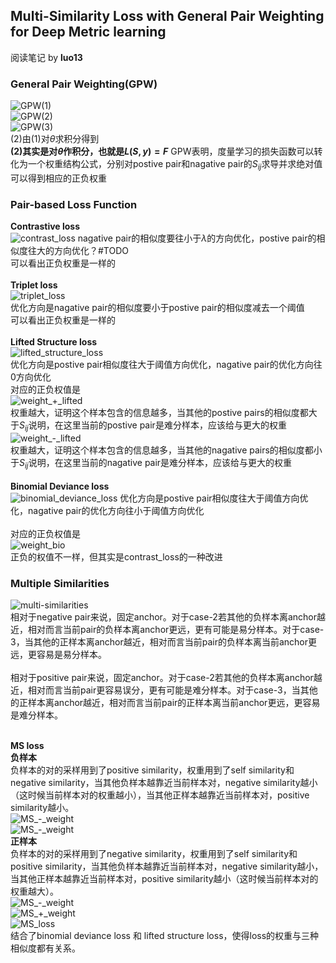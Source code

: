 ## Multi-Similarity Loss with General Pair Weighting for Deep Metric learning
阅读笔记 by **luo13**

### General Pair Weighting(GPW)
<!-- $${\begin{aligned}
{\frac{\partial L(S,y)}{\partial \theta}}\bigg|_t&={\frac{\partial L(S,y)}{\partial S}}\bigg|_t\frac{\partial S}{\partial \theta}\bigg|_t \\
&=\sum\limits_{i=1}^m\sum\limits_{j=1}^m{\frac{\partial L(S,y)}{\partial S_{ij}}}\bigg|_t\frac{\partial S_{ij}}{\partial \theta}\bigg|_t 
\end{aligned}}$$   -->
![GPW(1)](../img/MS_loss/GPW(1).PNG)  
![GPW(2)](../img/MS_loss/GPW(2).PNG)  
![GPW(3)](../img/MS_loss/GPW(3).PNG)  
(2)由(1)对$\theta$求积分得到  
**(2)其实是对$\theta$作积分，也就是$L(S,y)=F$**
GPW表明，度量学习的损失函数可以转化为一个权重结构公式，分别对postive pair和nagative pair的$S_{ij}$求导并求绝对值可以得到相应的正负权重

### Pair-based Loss Function  

**Contrastive loss**  
![contrast_loss](../img/MS_loss/contrast_loss.PNG)
nagative pair的相似度要往小于$\lambda$的方向优化，postive pair的相似度往大的方向优化？#TODO  
可以看出正负权重是一样的  
&nbsp;  
**Triplet loss**  
![triplet_loss](../img/MS_loss/triplet_loss.PNG)  
优化方向是nagative pair的相似度要小于postive pair的相似度减去一个阈值  
可以看出正负权重是一样的  
&nbsp;  
**Lifted Structure loss**  
![lifted_structure_loss](../img/MS_loss/lifted_structure_loss.PNG)  
优化方向是postive pair相似度往大于阈值方向优化，nagative pair的优化方向往0方向优化  
对应的正负权值是  
![weight_+_lifted](../img/MS_loss/weight_+_lifted.PNG)  
权重越大，证明这个样本包含的信息越多，当其他的postive pairs的相似度都大于$S_{ij}$说明，在这里当前的postive pair是难分样本，应该给与更大的权重
![weight_-_lifted](../img/MS_loss/weight_-_lifted.PNG)  
权重越大，证明这个样本包含的信息越多，当其他的nagative pairs的相似度都小于$S_{ij}$说明，在这里当前的nagative pair是难分样本，应该给与更大的权重  
&nbsp;  
**Binomial Deviance loss**  
![binomial_deviance_loss](../img/MS_loss/binomial_deviance_loss.PNG) 
优化方向是postive pair相似度往大于阈值方向优化，nagative pair的优化方向往小于阈值方向优化  
&nbsp;  
对应的正负权值是  
![weight_bio](../img/MS_loss/weight_bio.PNG)  
正负的权值不一样，但其实是contrast_loss的一种改进

### Multiple Similarities
![multi-similarities](../img/MS_loss/multi-similarities.PNG)  
相对于negative pair来说，固定anchor。对于case-2若其他的负样本离anchor越近，相对而言当前pair的负样本离anchor更远，更有可能是易分样本。对于case-3，当其他的正样本离anchor越近，相对而言当前pair的负样本离当前anchor更远，更容易是易分样本。  
&nbsp;  
相对于positive pair来说，固定anchor。对于case-2若其他的负样本离anchor越近，相对而言当前pair更容易误分，更有可能是难分样本。对于case-3，当其他的正样本离anchor越近，相对而言当前pair的正样本离当前anchor更远，更容易是难分样本。  
&nbsp;  
 
**MS loss**  
**负样本**  
负样本的对的采样用到了positive similarity，权重用到了self similarity和negative similarity，当其他负样本越靠近当前样本对，negative similarity越小（这时候当前样本对的权重越小），当其他正样本越靠近当前样本对，positive similarity越小。  
![MS_-_weight](../img/MS_loss/negative_pair_mining.PNG)  
![MS_-_weight](../img/MS_loss/MS_-_weight.PNG)  
**正样本**  
负样本的对的采样用到了negative similarity，权重用到了self similarity和positive similarity，当其他负样本越靠近当前样本对，negative similarity越小，当其他正样本越靠近当前样本对，positive similarity越小（这时候当前样本对的权重越大）。  
![MS_-_weight](../img/MS_loss/positive_pair_mining.PNG)  
![MS_+_weight](../img/MS_loss/MS_+_weight.PNG)  
![MS_loss](../img/MS_loss/MS_loss.PNG)  
结合了binomial deviance loss 和 lifted structure loss，使得loss的权重与三种相似度都有关系。  
&nbsp;  
